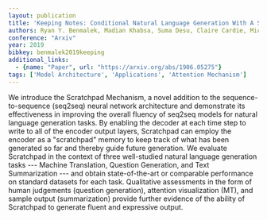 ```yaml
---
layout: publication
title: 'Keeping Notes: Conditional Natural Language Generation With A Scratchpad Mechanism'
authors: Ryan Y. Benmalek, Madian Khabsa, Suma Desu, Claire Cardie, Michele Banko
conference: "Arxiv"
year: 2019
bibkey: benmalek2019keeping
additional_links:
  - {name: "Paper", url: "https://arxiv.org/abs/1906.05275"}
tags: ['Model Architecture', 'Applications', 'Attention Mechanism']
---
```

We introduce the Scratchpad Mechanism, a novel addition to the
sequence-to-sequence (seq2seq) neural network architecture and demonstrate its
effectiveness in improving the overall fluency of seq2seq models for natural
language generation tasks. By enabling the decoder at each time step to write
to all of the encoder output layers, Scratchpad can employ the encoder as a
"scratchpad" memory to keep track of what has been generated so far and thereby
guide future generation. We evaluate Scratchpad in the context of three
well-studied natural language generation tasks --- Machine Translation,
Question Generation, and Text Summarization --- and obtain state-of-the-art or
comparable performance on standard datasets for each task. Qualitative
assessments in the form of human judgements (question generation), attention
visualization (MT), and sample output (summarization) provide further evidence
of the ability of Scratchpad to generate fluent and expressive output.
